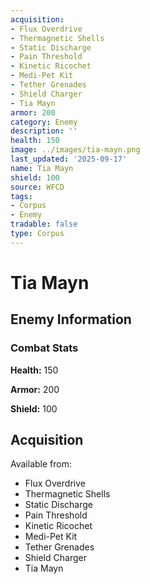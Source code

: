 ```yaml
---
acquisition:
- Flux Overdrive
- Thermagnetic Shells
- Static Discharge
- Pain Threshold
- Kinetic Ricochet
- Medi-Pet Kit
- Tether Grenades
- Shield Charger
- Tia Mayn
armor: 200
category: Enemy
description: ''
health: 150
image: ../images/tia-mayn.png
last_updated: '2025-09-17'
name: Tia Mayn
shield: 100
source: WFCD
tags:
- Corpus
- Enemy
tradable: false
type: Corpus
---
```


# Tia Mayn

## Enemy Information

### Combat Stats

**Health:** 150

**Armor:** 200

**Shield:** 100

## Acquisition

Available from:
- Flux Overdrive
- Thermagnetic Shells
- Static Discharge
- Pain Threshold
- Kinetic Ricochet
- Medi-Pet Kit
- Tether Grenades
- Shield Charger
- Tia Mayn

